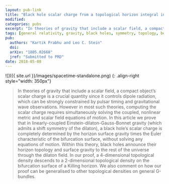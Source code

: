 ```yaml
---
layout: pub-link
title: "Black hole scalar charge from a topological horizon integral in Einstein-dilaton-Gauss-Bonnet gravity"
modified:
categories: pubs
excerpt: "In theories of gravity that include a scalar field, a compact object’s scalar charge is a crucial quantity since it controls dipole radiation, which can be strongly constrained by pulsar timing and gravitational wave observations"
tags: [general relativity, gravity, black holes, symmetry, topology, beyond-GR, Gauss-Bonnet]
pub:
  authors: "Kartik Prabhu and Leo C. Stein"
  doi:
  arXiv: "1805.02668"
  jref: "Submitted to PRD"
date: 2018-05-08
---
```


![]({{ site.url }}/images/spacetime-standalone.png)
{: .align-right style="width: 350px"}
> In theories of gravity that include a scalar field, a compact
> object’s scalar charge is a crucial quantity since it controls
> dipole radiation, which can be strongly constrained by pulsar timing
> and gravitational wave observations. However in most such theories,
> computing the scalar charge requires simultaneously solving the
> coupled, nonlinear metric and scalar field equations of motion. In
> this article we prove that in linearly-coupled
> Einstein-dilaton-Gauss-Bonnet gravity (which admits a shift symmetry
> of the dilaton), a black hole’s scalar charge is completely
> determined by the horizon surface gravity times the Euler
> characteristic of the bifurcation surface, without solving any
> equations of motion. Within this theory, black holes announce their
> horizon topology and surface gravity to the rest of the universe
> through the dilaton field. In our proof, a 4-dimensional topological
> density descends to a 2-dimensional topological density on the
> bifurcation surface of a Killing horizon. We also comment on how our
> proof can be generalised to other topological densities on general
> G-bundles.
